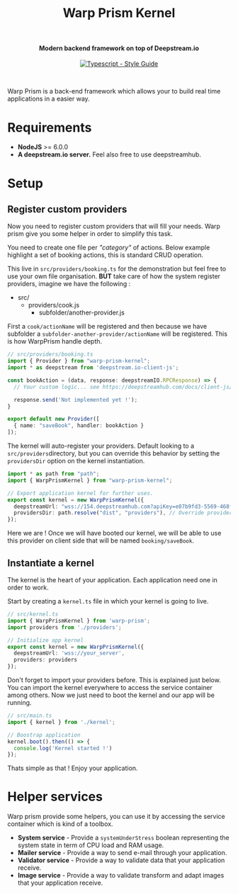 <h1 align="center">
  Warp Prism Kernel
  <br>
  <br>
</h1>

<h4 align="center">Modern backend framework on top of Deepstream.io</h4>

<p align="center">
  <a href="https://www.typescriptlang.org"><img src="https://badges.frapsoft.com/typescript/code/typescript-200x44.png?v=101" alt="Typescript - Style Guide"></a>
</p>
<br>

Warp Prism is a back-end framework which allows your to build real time applications in a easier way.

# Requirements

- **NodeJS** >= 6.0.0
- **A deepstream.io server.** Feel also free to use deepstreamhub.

# Setup

## Register custom providers
Now you need to register custom providers that will fill your needs. Warp prism give you some helper in order to simplify this task.

You need to create one file per *"category"* of actions. Below example highlight a set of booking actions, this is standard CRUD operation.

This live in `src/providers/booking.ts` for the demonstration but feel free to use your own file organisation. **BUT** take care of how the system register providers, imagine we have the following : 

- src/
  - providers/cook.js
    - subfolder/another-provider.js

First a `cook/actionName` will be registered and then because we have subfolder a `subfolder-another-provider/actionName` will be registered. This is how WarpPrism handle depth.

```typescript
// src/providers/booking.ts
import { Provider } from "warp-prism-kernel";
import * as deepstream from 'deepstream.io-client-js';

const bookAction = (data, response: deepstreamIO.RPCResponse) => {
  // Your custom logic... see https://deepstreamhub.com/docs/client-js/reqres-response/

  response.send('Not implemented yet !');
}

export default new Provider([
  { name: "saveBook", handler: bookAction }
]);
```

The kernel will auto-register your providers. Default looking to a `src/providers`directory, but you can override this behavior by setting the `providersDir` option on the kernel instantiation.

```typescript
import * as path from "path";
import { WarpPrismKernel } from "warp-prism-kernel";

// Export application kernel for further uses.
export const kernel = new WarpPrismKernel({
  deepstreamUrl: "wss://154.deepstreamhub.com?apiKey=e07b9fd3-5569-468f-807b-cee020668042",
  providersDir: path.resolve("dist", "providers"), // Override providers dir to /dist/providers, useful when using compiled sources like typescript.
});
```

Here we are ! Once we will have booted our kernel, we will be able to use this provider on client side that will be named `booking/saveBook`.

## Instantiate a kernel
The kernel is the heart of your application. Each application need one in order to work.

Start by creating a `kernel.ts` file in which your kernel is going to live.

```typescript
// src/kernel.ts
import { WarpPrismKernel } from 'warp-prism';
import providers from './providers';

// Initialize app kernel
export const kernel = new WarpPrismKernel({
  deepstreamUrl: 'wss://your_server',
  providers: providers
});
```
Don't forget to import your providers before. This is explained just below. You can import the kernel everywhere to access the service container among others.
Now we just need to boot the kernel and our app will be running.

```typescript
// src/main.ts
import { kernel } from './kernel';

// Boostrap application
kernel.boot().then(() => {
  console.log('Kernel started !')
});
```

Thats simple as that ! Enjoy your application.

# Helper services

Warp prism provide some helpers, you can use it by accessing the service container which is kind of a toolbox.

- **System service** - Provide a `systemUnderStress` boolean representing the system state in term of CPU load and RAM usage.
- **Mailer service** - Provide a way to send e-mail through your application.
- **Validator service** - Provide a way to validate data that your application receive.
- **Image service** - Provide a way to validate transform and adapt images that your application receive.
